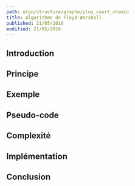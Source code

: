 ```yaml
---
path: algo/structure/graphe/plus_court_chemin
title: Algorithme de Floyd-Warshall
published: 21/05/2016
modified: 21/05/2016
---
```


## Introduction

## Principe

## Exemple

## Pseudo-code

## Complexité

## Implémentation

## Conclusion
